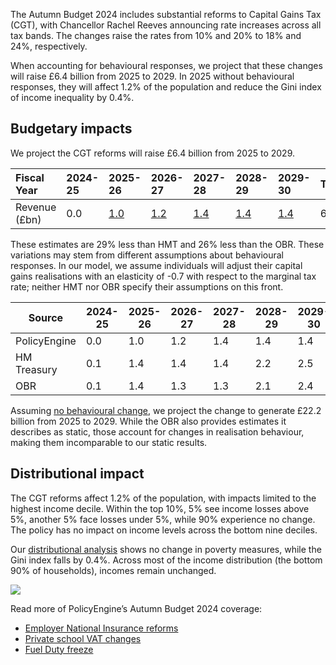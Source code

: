 The Autumn Budget 2024 includes substantial reforms to Capital Gains Tax (CGT), with Chancellor Rachel Reeves announcing rate increases across all tax bands. The changes raise the rates from 10% and 20% to 18% and 24%, respectively.

When accounting for behavioural responses, we project that these changes will raise £6.4 billion from 2025 to 2029\. In 2025 without behavioural responses, they will affect 1.2% of the population and reduce the Gini index of income inequality by 0.4%.

## Budgetary impacts

We project the CGT reforms will raise £6.4 billion from 2025 to 2029\.

| Fiscal Year   | 2024-25 | 2025-26                                                                                                                        | 2026-27                                                                                                                        | 2027-28                                                                                                                        | 2028-29                                                                                                                        | 2029-30                                                                                                                        | Total |
| :------------ | :------ | :----------------------------------------------------------------------------------------------------------------------------- | :----------------------------------------------------------------------------------------------------------------------------- | :----------------------------------------------------------------------------------------------------------------------------- | :----------------------------------------------------------------------------------------------------------------------------- | :----------------------------------------------------------------------------------------------------------------------------- | :---- |
| Revenue (£bn) | 0.0     | [1.0](https://policyengine.org/uk/policy?focus=policyOutput.policyBreakdown&reform=69739&region=uk&timePeriod=2025&baseline=1) | [1.2](https://policyengine.org/uk/policy?focus=policyOutput.policyBreakdown&reform=69739&region=uk&timePeriod=2026&baseline=1) | [1.4](https://policyengine.org/uk/policy?focus=policyOutput.policyBreakdown&reform=69739&region=uk&timePeriod=2027&baseline=1) | [1.4](https://policyengine.org/uk/policy?focus=policyOutput.policyBreakdown&reform=69739&region=uk&timePeriod=2028&baseline=1) | [1.4](https://policyengine.org/uk/policy?focus=policyOutput.policyBreakdown&reform=69739&region=uk&timePeriod=2029&baseline=1) | 6.4   |

These estimates are 29% less than HMT and 26% less than the OBR. These variations may stem from different assumptions about behavioural responses. In our model, we assume individuals will adjust their capital gains realisations with an elasticity of \-0.7 with respect to the marginal tax rate; neither HMT nor OBR specify their assumptions on this front.

| Source       | 2024-25 | 2025-26 | 2026-27 | 2027-28 | 2028-29 | 2029-30 | Total |
| ------------ | ------- | ------- | ------- | ------- | ------- | ------- | ----- |
| PolicyEngine | 0.0     | 1.0     | 1.2     | 1.4     | 1.4     | 1.4     | 6.4   |
| HM Treasury  | 0.1     | 1.4     | 1.4     | 1.4     | 2.2     | 2.5     | 9.0   |
| OBR          | 0.1     | 1.4     | 1.3     | 1.3     | 2.1     | 2.4     | 8.6   |

Assuming [no behavioural change](https://policyengine.org/uk/policy?focus=policyOutput.policyBreakdown&reform=69732&region=uk&timePeriod=2025&baseline=1), we project the change to generate £22.2 billion from 2025 to 2029\. While the OBR also provides estimates it describes as static, those account for changes in realisation behaviour, making them incomparable to our static results.

## Distributional impact

The CGT reforms affect 1.2% of the population, with impacts limited to the highest income decile. Within the top 10%, 5% see income losses above 5%, another 5% face losses under 5%, while 90% experience no change. The policy has no impact on income levels across the bottom nine deciles.

Our [distributional analysis](https://policyengine.org/uk/policy?focus=policyOutput.inequalityImpact&reform=69732&region=uk&timePeriod=2025&baseline=1) shows no change in poverty measures, while the Gini index falls by 0.4%. Across most of the income distribution (the bottom 90% of households), incomes remain unchanged.

![](/images/posts/cgt-autumn-budget-pic/cgt-win-loser.png)

Read more of PolicyEngine’s Autumn Budget 2024 coverage:

- [Employer National Insurance reforms](https://policyengine.org/uk/research/autumn-budget-24-employer-ni)
- [Private school VAT changes](https://policyengine.org/uk/research/vat-school-comparison)
- [Fuel Duty freeze](https://policyengine.org/uk/research/autumn-budget-24-fuel-duty)
